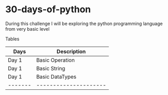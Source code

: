 # 30-days-of-python
During this challenge I will be exploring the python programming language from very basic level

Tables 

| Days | Description |
| -------|--------------|
| Day 1 | Basic Operation |
| Day 1 | Basic String |
| Day 1 | Basic DataTypes |
| -------|---------------------|
